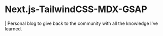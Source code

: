 # Next.js-TailwindCSS-MDX-GSAP
| Personal blog to give back to the community with all the knowledge I've learned.


